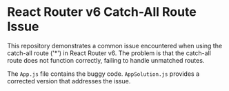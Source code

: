 # React Router v6 Catch-All Route Issue

This repository demonstrates a common issue encountered when using the catch-all route ('*') in React Router v6.  The problem is that the catch-all route does not function correctly, failing to handle unmatched routes.

The `App.js` file contains the buggy code. `AppSolution.js` provides a corrected version that addresses the issue.